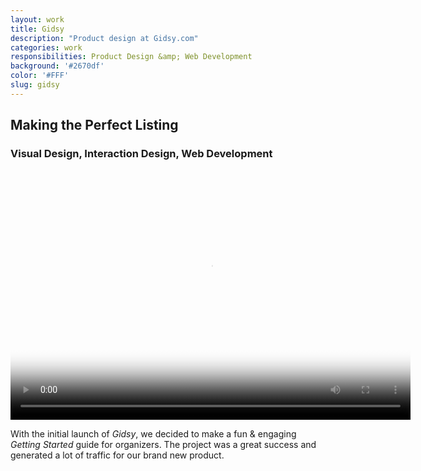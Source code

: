 ```yaml
---
layout: work
title: Gidsy
description: "Product design at Gidsy.com"
categories: work
responsibilities: Product Design &amp; Web Development
background: '#2670df'
color: '#FFF'
slug: gidsy
---
```


<h2>Making the Perfect Listing</h2>
<h3>Visual Design, Interaction Design, Web Development</h3>

<div>
  <video id="making_the_perfect_listing" class="browser_img" title="Making the Perfect Listing - Gidsy.com"
    preload="auto" width="640" height="400" poster="{{ site.root }}/work/gidsy/PerfectListing.jpg" data-setup="{}">
    <source src="{{ site.root }}/work/gidsy/PerfectListing.mp4" type='video/mp4'>
    <source src="{{ site.root }}/work/gidsy/PerfectListing.webm" type='video/webm'>
  </video>
</div>

With the initial launch of <em>Gidsy</em>, we decided to make a fun & engaging <em>Getting Started</em> guide for organizers. The project was a great success and generated a lot of traffic for our brand new product.
